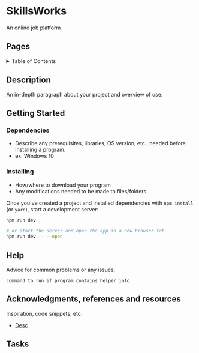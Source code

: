 # SkillsWorks

An online job platform

## Pages

<!-- TABLE OF CONTENTS -->
<details>
 <summary>Table of Contents</summary>
 <ol>
  <li>
 <a href="#about-the-project">About The Project</a>
 <ul>
  <li> <a href="#built-with">Built With</a> </li>
 </ul>
  </li>
  <li>
 <a href="#getting-started">Getting Started</a>
 <ul>
  <li> <a href="#prerequisites">Prerequisites</a> </li>
  <li> <a href="#installation">Installation</a> </li>
 </ul>
  </li>
  <li> <a href="#usage">Usage</a> </li>
  <li> <a href="#roadmap">Roadmap</a> </li>
  <li> <a href="#contributing">Contributing</a> </li>
  <li> <a href="#license">License</a> </li>
  <li> <a href="#contact">Contact</a> </li>
  <li> <a href="#acknowledgments">Acknowledgments</a> </li>
 </ol>
</details>

## Description

An in-depth paragraph about your project and overview of use.

## Getting Started

### Dependencies

- Describe any prerequisites, libraries, OS version, etc., needed before installing a program.
- ex. Windows 10

### Installing

- How/where to download your program
- Any modifications needed to be made to files/folders

Once you've created a project and installed dependencies with `npm install` (or `yarn`), start a development server:

```bash
npm run dev

# or start the server and open the app in a new browser tab
npm run dev -- --open
```

## Help

Advice for common problems or any issues.

```language_example:html
command to run if program contains helper info
```

## Acknowledgments, references and resources

Inspiration, code snippets, etc.

- [Desc](Link)

## Tasks

